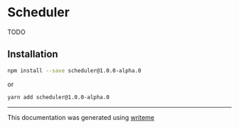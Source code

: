 # Scheduler

TODO

## Installation

```bash
npm install --save scheduler@1.0.0-alpha.0
```
or
```bash
yarn add scheduler@1.0.0-alpha.0
```

---
This documentation was generated using [writeme](https://www.npmjs.com/package/@writeme/core)
